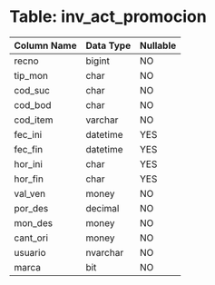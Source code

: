 # Table: inv_act_promocion

| Column Name | Data Type | Nullable |
|-------------|-----------|----------|
| recno | bigint | NO |
| tip_mon | char | NO |
| cod_suc | char | NO |
| cod_bod | char | NO |
| cod_item | varchar | NO |
| fec_ini | datetime | YES |
| fec_fin | datetime | YES |
| hor_ini | char | YES |
| hor_fin | char | YES |
| val_ven | money | NO |
| por_des | decimal | NO |
| mon_des | money | NO |
| cant_ori | money | NO |
| usuario | nvarchar | NO |
| marca | bit | NO |
